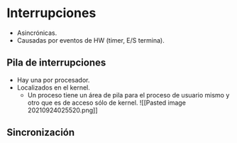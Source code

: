 # Interrupciones
- Asincrónicas.
- Causadas por eventos de HW (timer, E/S termina).
## Pila de interrupciones
- Hay una por procesador.
- Localizados en el kernel.
	- Un proceso tiene un área de pila para el proceso de usuario mismo y otro que es de acceso sólo de kernel.
![[Pasted image 20210924025520.png]]
## Sincronización